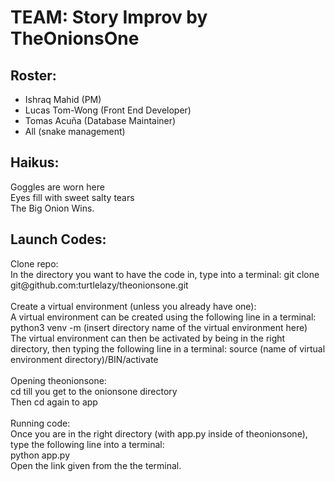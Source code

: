 # TEAM: Story Improv by TheOnionsOne

## Roster: 
* Ishraq Mahid (PM)
* Lucas Tom-Wong (Front End Developer)
* Tomas Acuña (Database Maintainer)
* All (snake management)

## Haikus:

<p> Goggles are worn here <br>
    Eyes fill with sweet salty tears <br>
    The Big Onion Wins.
</p>

## Launch Codes:

<p> Clone repo: <br>
    In the directory you want to have the code in, type into a terminal: git clone git@github.com:turtlelazy/theonionsone.git <br>
    <br>
    Create a virtual environment (unless you already have one): <br>
    A virtual environment can be created using the following line in a terminal: python3 venv -m (insert directory name of the virtual environment here) <br>
    The virtual environment can then be activated by being in the right directory, then typing the following line in a terminal: source (name of virtual environment directory)/BIN/activate <br>
    <br>
    Opening theonionsone: <br>
    cd till you get to the onionsone directory <br>
    Then cd again to app <br>
    <br>
    Running code: <br>
    Once you are in the right directory (with app.py inside of theonionsone), type the following line into a terminal: <br>
    python app.py <br>
    Open the link given from the the terminal. <br>
    </p>

